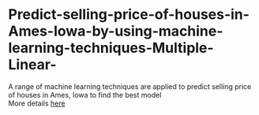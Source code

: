 # Predict-selling-price-of-houses-in-Ames-Iowa-by-using-machine-learning-techniques-Multiple-Linear-
A range of machine learning techniques are applied to predict selling price of houses in Ames, Iowa to find the best model
<br>
More details [here](https://github.com/oleksandrkim/Predict-selling-price-of-houses-in-Ames-Iowa-by-using-machine-learning-techniques/blob/master/Multiple_Linear_Regression_Ames.ipynb)

